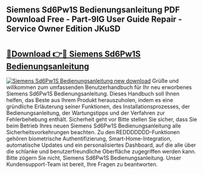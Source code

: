 ## Siemens Sd6Pw1S Bedienungsanleitung PDF Download Free - Part-9lG User Guide Repair - Service Owner Edition JKuSD

# <h2><a href="http://df0zrkb.blite.top/?on=Siemens+Sd6Pw1S+Bedienungsanleitung">🔗Download 👉🔴 Siemens Sd6Pw1S Bedienungsanleitung</a></h2>

[![Siemens Sd6Pw1S Bedienungsanleitung new download](https://i.imgur.com/lujVjoI.png)](http://df0zrkb.blite.top/?on=Siemens+Sd6Pw1S+Bedienungsanleitung)
Grüße und willkommen zum umfassenden Benutzerhandbuch für Ihr neu erworbenes Siemens Sd6Pw1S Bedienungsanleitung. Dieses Handbuch soll Ihnen helfen, das Beste aus Ihrem Produkt herauszuholen, indem es eine gründliche Erläuterung seiner Funktionen, des Installationsprozesses, der Bedienungsanleitung, der Wartungstipps und der Verfahren zur Fehlerbehebung enthält. Sicherheit geht vor Bitte stellen Sie sicher, dass Sie beim Betrieb Ihres neuen Siemens Sd6Pw1S Bedienungsanleitung alle Sicherheitsvorkehrungen beachten. Zu den REDDDDDDD-Funktionen gehören biometrische Authentifizierung, Smart-Home-Integration, automatische Updates und ein personalisiertes Dashboard, auf die alle über die schlanke und benutzerfreundliche Oberfläche zugegriffen werden kann. Bitte zögern Sie nicht, Siemens Sd6Pw1S Bedienungsanleitung. Unser Kundensupport-Team ist bereit, Ihre Fragen zu beantworten.
